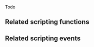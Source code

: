 Todo

Related scripting functions
---------------------------

Related scripting events
------------------------
